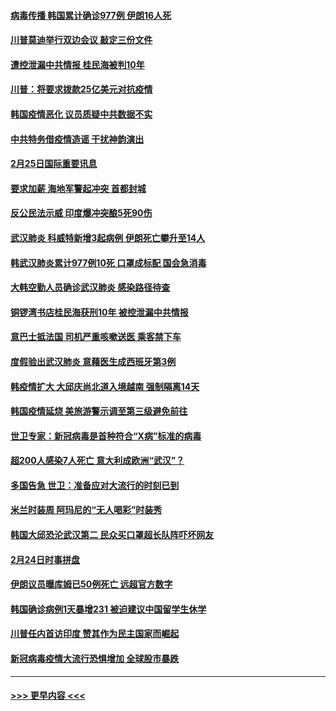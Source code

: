 #### [病毒传播 韩国累计确诊977例 伊朗16人死](../pages/prog202/a102785496.md?t=02260231) 
#### [川普莫迪举行双边会议 敲定三份文件](../pages/prog202/a102785486.md?t=02260231) 
#### [遭控泄漏中共情报 桂民海被判10年](../pages/prog202/a102785499.md?t=02260231) 
#### [川普：将要求拨款25亿美元对抗疫情](../pages/prog202/a102785490.md?t=02260231) 
#### [韩国疫情恶化 议员质疑中共数据不实](../pages/prog202/a102785460.md?t=02260231) 
#### [中共特务借疫情造谣 干扰神韵演出](../pages/prog202/a102785446.md?t=02260231) 
#### [2月25日国际重要讯息](../pages/prog202/a102785315.md?t=02260231) 
#### [要求加薪 海地军警起冲突 首都封城](../pages/prog202/a102785256.md?t=02260231) 
#### [反公民法示威 印度爆冲突酿5死90伤](../pages/prog202/a102785244.md?t=02260231) 
#### [武汉肺炎 科威特新增3起病例 伊朗死亡攀升至14人](../pages/prog202/a102785229.md?t=02260231) 
#### [韩武汉肺炎累计977例10死 口罩成标配 国会急消毒](../pages/prog202/a102784917.md?t=02260231) 
#### [大韩空勤人员确诊武汉肺炎 感染路径待查](../pages/prog202/a102785145.md?t=02260231) 
#### [铜锣湾书店桂民海获刑10年 被控泄漏中共情报](../pages/prog202/a102785088.md?t=02260231) 
#### [意巴士抵法国 司机严重咳嗽送医 乘客禁下车](../pages/prog202/a102785016.md?t=02260231) 
#### [度假验出武汉肺炎 意藉医生成西班牙第3例](../pages/prog202/a102785005.md?t=02260231) 
#### [韩疫情扩大 大邱庆尚北道入境越南 强制隔离14天](../pages/prog202/a102784992.md?t=02260231) 
#### [韩国疫情延烧 美旅游警示调至第三级避免前往](../pages/prog202/a102784949.md?t=02260231) 
#### [世卫专家：新冠病毒是首种符合“X病”标准的病毒](../pages/prog202/a102784702.md?t=02260231) 
#### [超200人感染7人死亡 意大利成欧洲“武汉”？](../pages/prog202/a102784822.md?t=02260231) 
#### [多国告急 世卫：准备应对大流行的时刻已到](../pages/prog202/a102784810.md?t=02260231) 
#### [米兰时装周 阿玛尼的“无人喝彩”时装秀](../pages/prog202/a102784750.md?t=02260231) 
#### [韩国大邱恐沦武汉第二 民众买口罩超长队阵吓坏网友](../pages/prog202/a102784714.md?t=02260231) 
#### [2月24日时事拼盘](../pages/prog202/a102784745.md?t=02260231) 
#### [伊朗议员曝库姆已50例死亡 远超官方数字](../pages/prog202/a102784656.md?t=02260231) 
#### [韩国确诊病例1天暴增231 被迫建议中国留学生休学](../pages/prog202/a102784629.md?t=02260231) 
#### [川普任内首访印度 赞其作为民主国家而崛起](../pages/prog202/a102784631.md?t=02260231) 
#### [新冠病毒疫情大流行恐惧增加 全球股市暴跌](../pages/prog202/a102784603.md?t=02260231) 

----
#### [ >>> 更早内容 <<< ](../indexes/prog202-earlier.md)
